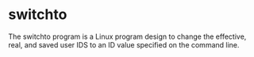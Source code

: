 # switchto
The switchto program is a Linux program design to change the effective, real, and saved user IDS to an ID value specified on the command line.
